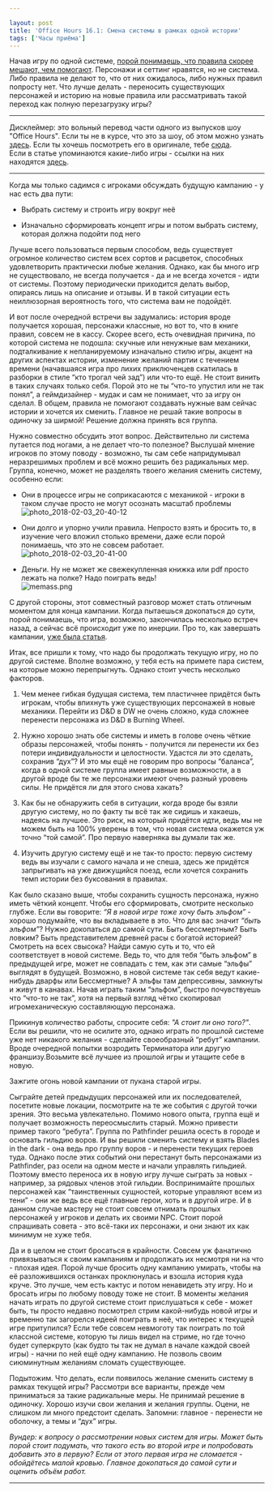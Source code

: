 ```yaml
---

layout: post
title: 'Office Hours 16.1: Смена системы в рамках одной истории'
tags: ['Часы приёма']
---
```


Начав игру по одной системе, [порой понимаешь, что правила скорее мешают, чем помогают](https://rpgbasement.xyz/2018-01-16-o_o_11_2/). Персонажи и сеттинг нравятся, но не система. Либо правила не делают то, что от них ожидалось, либо нужных правил попросту нет. Что лучше делать - переносить существующих персонажей и историю на новые правила или рассматривать такой переход как полную перезагрузку игры?



* * *





Дисклеймер: это вольный перевод части одного из выпусков шоу "Office Hours". Если ты не в курсе, что это за шоу, об этом можно узнать [здесь](https://rpgbasement.xyz/2017-03-21-o_o_wtf/). Если ты хочешь посмотреть его в оригинале, тебе [сюда](https://www.youtube.com/playlist?list=PLAmPx8nWedFVGdrP2JmcYzdvZC8sWV5b4).  
Если в статье упоминаются какие-либо игры - ссылки на них находятся [здесь](https://rpgbasement.xyz/2017-07-08-o_o_b_s/).





* * *



Когда мы только садимся с игроками обсуждать будущую кампанию - у нас есть два пути:




    
  * Выбрать систему и строить игру вокруг неё

    
  * Изначально сформировать концепт игры и потом выбрать систему, которая должна подойти под него



Лучше всего пользоваться первым способом, ведь существует огромное количество систем всех сортов и расцветок, способных удовлетворить практически любые желания. Однако, как бы много игр не существовало, не всегда получается - да и не всегда хочется - идти от системы. Поэтому периодически приходится делать выбор, опираясь лишь на описание и отзывы. И в такой ситуации есть неиллюзорная вероятность того, что система вам не подойдёт.

И вот после очередной встречи вы задумались: история вроде получается хорошая, персонажи классные, но вот то, что в книге правил, совсем не в кассу. Скорее всего, есть очевидная причина, по которой система не подошла: скучные или ненужные вам механики, подталкивание к непланируемому изначально стилю игры, акцент на других аспектах истории, изменение желаний партии с течением времени (начавшаяся игра про лихих приключенцев скатилась в разборки в стиле “кто трогал чей зад”) или что-то ещё. Не стоит винить в таких случаях только себя. Порой это не ты “что-то упустил или не так понял”, а геймдизайнер - мудак и сам не понимает, что за игру он сделал. В общем, правила не помогают создавать нужные вам сейчас истории и хочется их сменить. Главное не решай такие вопросы в одиночку за ширмой! Решение должна принять вся группа. 

Нужно совместно обсудить этот вопрос. Действительно ли система путается под ногами, а не делает что-то полезное? Выслушай мнение игроков по этому поводу - возможно, ты сам себе напридумывал неразрешимых проблем и всё можно решить без радикальных мер. Группа, конечно, может не разделять твоего желания сменить систему, особенно если:




    
  * Они в процессе игры не соприкасаются с механикой - игроки в таком случае просто не могут осознать масштаб проблемы  
![photo_2018-02-03_20-40-12](https://wunderwaffla.files.wordpress.com/2018/02/photo_2018-02-03_20-40-12.jpg)

  * Они долго и упорно учили правила. Непросто взять и бросить то, в изучение чего вложил столько времени, даже если порой понимаешь, что это не совсем работает.  
![photo_2018-02-03_20-41-00](https://wunderwaffla.files.wordpress.com/2018/02/photo_2018-02-03_20-41-00.jpg)

  * Деньги. Ну не может же свежекупленная книжка или pdf просто лежать на полке? Надо поиграть ведь!  
![memass.png](https://wunderwaffla.files.wordpress.com/2018/02/memass.png?w=379)

С другой стороны, этот совместный разговор может стать отличным моментом для конца кампании. Когда пытаешься докопаться до сути, порой понимаешь, что игра, возможно, закончилась несколько встреч назад, а сейчас всё происходит уже по инерции. Про то, как завершать кампании, [уже была статья](https://rpgbasement.xyz/2017-05-13-o_o_9_3/).

Итак, все пришли к тому, что надо бы продолжать текущую игру, но по другой системе. Вполне возможно, у тебя есть на примете пара систем, на которые можно перепрыгнуть. Однако стоит учесть несколько факторов. 

  1. Чем менее гибкая будущая система, тем пластичнее придётся быть игрокам, чтобы впихнуть уже существующих персонажей в новые механики. Перейти из D&D в DW не очень сложно, куда сложнее перенести персонажа из D&D в Burning Wheel. 

  2. Нужно хорошо знать обе системы и иметь в голове очень чёткие образы персонажей, чтобы понять - получится ли перенести их без потери индивидуальности и целостности. Удастся ли это сделать, сохранив “дух”? И это мы ещё не говорим про вопросы “баланса”, когда в одной системе группа имеет равные возможности, а в другой вроде бы те же персонажи имеют очень разный уровень силы. Не придётся ли для этого снова хакать? 

  3. Как бы не обнаружить себя в ситуации, когда вроде бы взяли другую систему, но по факту ты всё так же сидишь и хакаешь, надеясь на лучшее. Это риск, на который придётся идти, ведь мы не можем быть на 100% уверены в том, что новая система окажется уж точно “той самой”. Про первую наверняка вы думали так же.

  4. Изучить другую систему ещё и не так-то просто: первую систему ведь вы изучали с самого начала и не спеша, здесь же придётся запрыгивать на уже движущийся поезд, если хочется сохранить темп истории без буксования в правилах.

Как было сказано выше, чтобы сохранить сущность персонажа, нужно иметь чёткий концепт. Чтобы его сформировать, смотрите несколько глубже. Если вы говорите: *“Я в новой игре тоже хочу быть эльфом”* - хорошо подумайте, что вы вкладываете в это. Что для вас значит *“быть эльфом”*? Нужно докопаться до самой сути. Быть бессмертным? Быть ловким? Быть представителем древней расы с богатой историей? Смотреть на всех свысока? Найди самую суть и то, что ей соответствует в новой системе. Ведь то, что для тебя “быть эльфом” в предыдущей игре, может не совпадать с тем, как эти самые “эльфы” выглядят в будущей. Возможно, в новой системе так себя ведут какие-нибудь дварфы или Бессмертные? А эльфы там депрессивны, замкнуты и живут в канавах. Начав играть таким “эльфом”, быстро почувствуешь что “что-то не так”, хотя на первый взгляд чётко скопировал игромеханическую составляющую персонажа.

Прикинув количество работы, спросите себя: *"А стоит ли оно того?"*. Если вы решили, что не осилите это, однако играть по прошлой системе уже нет никакого желания - сделайте своеобразный “ребут” кампании. Вроде очередной попытки возродить Терминатора или другую франшизу.Возьмите всё лучшее из прошлой игры и утащите себе в новую. 



Зажгите огонь новой кампании от пукана старой игры. 



Сыграйте детей предыдущих персонажей или их последователей, посетите новые локации, посмотрите на те же события с другой точки зрения. Это весьма увлекательно. Помимо нового опыта, группа ещё и получает возможность переосмыслить старый. Можно привести пример такого “ребута”. Группа по Pathfinder решила осесть в городе и основать гильдию воров. И вы решили сменить систему и взять Blades in the dark - она ведь про группу воров - и перенести текущих героев туда. Однако после этих событий они перестанут быть персонажами из Pathfinder, раз осели на одном месте и начали управлять гильдией. Поэтому вместо переноса их в новую игру лучше сыграть за новых - например, за рядовых членов этой гильдии. Воспринимайте прошлых персонажей как “таинственных сущностей, которые управляют всем из тени” - они же ведь все ещё главные герои, хоть и в другой игре. И в данном случае мастеру не стоит совсем отнимать прошлых персонажей у игроков и делать их своими NPC. Стоит порой спрашивать совета - это всё-таки их персонажи, и они знают их как минимум не хуже тебя.

Да и в целом не стоит бросаться в крайности. Совсем уж фанатично привязываться к своим кампаниям и продолжать их несмотря ни на что - плохая идея. Порой лучше бросить одну кампанию умирать, чтобы на её разложившихся останках проклюнулась и взошла история куда круче. Это лучше, чем есть кактус и потом ненавидеть эту игру. Но и бросать игры по любому поводу тоже не стоит. В моменты желания начать играть по другой системе стоит прислушаться к себе - может быть, ты просто недавно посмотрел стрим какой-нибудь новой игры и временно так загорелся идеей поиграть в неё, что интерес к текущей игре притупился? Если тебе совсем невмоготу так поиграть по той классной системе, которую ты лишь видел на стриме, но где точно будет суперкруто (как будто ты так не думал в начале каждой своей игры) - начни по ней ещё одну кампанию. Не позволь своим сиюминутным желаниям сломать существующее.

Подытожим. Что делать, если появилось желание сменить систему в рамках текущей игры?
Рассмотри все варианты, прежде чем приниматься за такие радикальные меры.
Не принимай решение в одиночку.
Хорошо изучи свои желания и желания группы.
Оцени, не слишком ли много предстоит сделать.
Запомни: главное - перенести не оболочку, а темы и “дух” игры.

_Вундер: к вопросу о рассмотрении новых систем для игры. Может быть порой стоит подумать, что такого есть во второй игре и попробовать добавить это в первую? Если от этого первая игра не сломается - обойдётесь малой кровью. Главное докопаться до самой сути и оценить объём работ._



* * *







